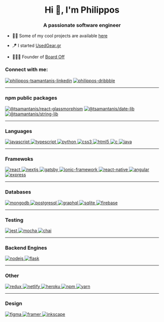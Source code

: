 <h1 align="center">Hi 👋, I'm Philippos</h1>
<h3 align="center">A passionate software engineer</h3>

- 👨‍💻 Some of my cool projects are available [here](https://www.tsamart.com)

- 🪁 I started [UsedGear.gr](https://usedgear.gr)
 
- 🏄🏽‍♂️ Founder of [Board Off](https://www.board-off.com)

<h3 align="left">Connect with me:</h3>
<p align="left">
	
<a href="https://linkedin.com/in/philippos-tsamantanis-a0b12a14a" target="blank">
<img align="center" src="https://img.shields.io/badge/LinkedIn-0077B5?style=for-the-badge&logo=linkedin&logoColor=white" alt="philippos-tsamantanis-linkedin" /></a>
<a href="https://dribbble.com/philippos" target="blank"><img align="center" src="https://img.shields.io/badge/Dribbble-EA4C89?style=for-the-badge&logo=dribbble&logoColor=white" alt="philippos-dribbble" /></a>
</p>


<hr />

### npm public packages
<a href="https://www.npmjs.com/package/@tsamantanis/react-glassmorphism" target="blank"><img src="https://img.shields.io/badge/NPM-react--glassmorphism-%23FD6D0D?style=for-the-badge&logo=appveyor" alt="@tsamantanis/react-glassmorphism"/></a>
<a href="https://www.npmjs.com/package/@tsamantanis/date-lib" target="blank"><img src="https://img.shields.io/badge/NPM-date--lib-%232cC974?style=for-the-badge&logo=appveyor" alt="@tsamantanis/date-lib"/></a>
<a href="https://www.npmjs.com/package/@tsamantanis/string-lib" target="blank"><img src="https://img.shields.io/badge/NPM-string--lib-%236c0cfc?style=for-the-badge&logo=appveyor" alt="@tsamantanis/string-lib"/></a>

<hr />

### Languages

<p align="left"> 
	<a href="https://developer.mozilla.org/en-US/docs/Web/JavaScript" target="blank"> 
		<img src="https://img.shields.io/badge/JavaScript-F7DF1E?style=for-the-badge&logo=javascript&logoColor=black" alt="javascript" /> 
	</a> 
	<a href="https://www.typescriptlang.org/" target="blank"> 
		<img src="https://img.shields.io/badge/TypeScript-007ACC?style=for-the-badge&logo=typescript&logoColor=white" alt="typescript" /> 
	</a> 
  <a href="https://www.python.org" target="blank"> 
		<img src="https://img.shields.io/badge/Python-3776AB?style=for-the-badge&logo=python&logoColor=white" alt="python" /> 
	</a> 
	<a href="https://www.w3schools.com/css/" target="blank"> 
	  <img src="https://img.shields.io/badge/CSS3-1572B6?style=for-the-badge&logo=css3&logoColor=white" alt="css3" /> 
	</a> 
  <a href="https://www.w3.org/html/" target="blank"> 
		<img src="https://img.shields.io/badge/HTML5-E34F26?style=for-the-badge&logo=html5&logoColor=white" alt="html5" /> 
	</a> 
	<a href="https://www.cprogramming.com/" target="blank"> 
	  <img src="https://img.shields.io/badge/C-00599C?style=for-the-badge&logo=c&logoColor=white" alt="c" /> 
	</a> 
	<a href="https://www.java.com/en/" target="blank"> 
	  <img src="https://img.shields.io/badge/Java-ED8B00?style=for-the-badge&logo=java&logoColor=white" alt="java" /> 
	</a> 
	</p>
	
<hr />

### Framewoks

<p align="left">
  <a href="https://reactjs.org/" target="blank"> 
		<img src="https://img.shields.io/badge/React-20232A?style=for-the-badge&logo=react&logoColor=61DAFB" alt="react" /> 
	</a> 
  <a href="https://nextjs.org/" target="blank"> 
		<img src="https://img.shields.io/badge/next.js-000000?style=for-the-badge&logo=next.js&logoColor=white" alt="nextjs" /> 
	</a>
  	<a href="https://www.gatsbyjs.com/" target="blank"> 
		<img src="https://img.shields.io/badge/Gatsby-663399?style=for-the-badge&logo=gatsby&logoColor=white" alt="gatsby" /> 
	</a>
	<a href="https://ionicframework.com/" target="blank"> 
		<img src="https://img.shields.io/badge/IONIC-3880FF?style=for-the-badge" alt="ionic-framework" /> 
	</a> 
	<a href="https://reactnative.dev/" target="blank"> 
		<img src="https://img.shields.io/badge/React_Native-20232A?style=for-the-badge&logo=react&logoColor=61DAFB" alt="react-native" /> 
	</a> 
	<a href="https://angular.io/" target="blank">
		<img src="https://img.shields.io/badge/Angular-DD0031?style=for-the-badge&logo=angular&logoColor=white" alt="angular" /> 
	</a>
	<a href="https://expressjs.com" target="blank"> 
	  <img src="https://img.shields.io/badge/Express.js-000000?style=for-the-badge&logo=express&logoColor=white" alt="express"/> 
	</a> 
</p>

<hr />

### Databases
<p align="left">
	<a href="https://www.mongodb.com/" target="blank"> 
		<img src="https://img.shields.io/badge/MongoDB-4EA94B?style=for-the-badge&logo=mongodb&logoColor=white" alt="mongodb" /> 
	</a> 
  <a href="https://www.postgresql.org" target="blank"> 
		<img src="https://img.shields.io/badge/PostgreSQL-316192?style=for-the-badge&logo=postgresql&logoColor=white" alt="postgresql" /> 
	</a> 
	<a href="https://graphql.org" target="blank"> 
		<img src="https://img.shields.io/badge/GraphQl-E10098?style=for-the-badge&logo=graphql&logoColor=white" alt="graphql"/> 
	</a>
	<a href="https://sqlite.org/index.html" target="blank"> 
		<img src="https://img.shields.io/badge/SQLite-07405E?style=for-the-badge&logo=sqlite&logoColor=white" alt="sqlite"/> 
	</a>
	<a href="https://firebase.google.com/" target="blank">
	  <img src="https://img.shields.io/badge/firebase-ffca28?style=for-the-badge&logo=firebase&logoColor=white" alt="firebase" /> 
	</a> 
</p>

<hr />

### Testing
<p align="left">
  	<a href="https://jestjs.io" target="blank"> 
		<img src="https://img.shields.io/badge/Jest-C21325?style=for-the-badge&logo=jest&logoColor=white" alt="jest" /> 
	</a> 
	<a href="https://mochajs.org" target="blank"> 
		<img src="https://img.shields.io/badge/MOCHA-8D6748?style=for-the-badge" alt="mocha" /> 
	</a> 
	<a href="https://chaijs.com" target="blank"> 
		<img src="https://img.shields.io/badge/CHAI-9B2E28?style=for-the-badge" alt="chai" /> 
	</a>
</p>

<hr />

### Backend Engines
<p align="left">
	<a href="https://nodejs.org" target="blank"> 
		<img src="https://img.shields.io/badge/Node.js-43853D?style=for-the-badge&logo=node.js&logoColor=white" alt="nodejs" /> 
	</a> 
	<a href="https://flask.palletsprojects.com/" target="blank"> 
		<img src="https://img.shields.io/badge/Flask-000000?style=for-the-badge&logo=flask&logoColor=white" alt="flask" /> 
	</a> 
</p>

<hr />

### Other
<p align="left">
	<a href="https://redux.js.org" target="blank"> 
		<img src="https://img.shields.io/badge/Redux-593D88?style=for-the-badge&logo=redux&logoColor=white" alt="redux" /> 
	</a> 
	<a href="https://netlify.com" target="blank"> 
		<img src="https://img.shields.io/badge/Netlify-00C7B7?style=for-the-badge&logo=netlify&logoColor=white" alt="netlify"/> 
	</a>  
  	<a href="https://heroku.com" target="blank"> 
		<img src="https://img.shields.io/badge/Heroku-430098?style=for-the-badge&logo=heroku&logoColor=white" alt="heroku"/> 
	</a>  
	<a href="https://npmjs.com" target="blank"> 
		<img src="https://img.shields.io/badge/npm-CB3837?style=for-the-badge&logo=npm&logoColor=white" alt="npm"/> 
	</a>  
	<a href="https://yarnpkg.com/" target="blank"> 
		<img src="https://img.shields.io/badge/Yarn-2C8EBB?style=for-the-badge&logo=yarn&logoColor=white" alt="yarn"/> 
	</a>
	
 </p>

<hr />

### Design
<p align="left">
  <a href="https://www.figma.com/" target="blank"> 
	  <img src="https://img.shields.io/badge/FIGMA-1ABCFE?style=for-the-badge" alt="figma" /> 
	</a> 
	<a href="https://www.framer.com/" target="blank"> 
	  <img src="https://img.shields.io/badge/FRAMER-A562FE?style=for-the-badge" alt="framer" /> 
	</a> 
	<a href="https://www.inkscape.org/" target="blank"> 
	  <img src="https://img.shields.io/badge/INKSCAPE-FFFFFF?style=for-the-badge" alt="inkscape" /> 
	</a> 
</p>
